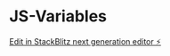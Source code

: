 # JS-Variables

[Edit in StackBlitz next generation editor ⚡️](https://stackblitz.com/~/github.com/kuldeepit/JS-Variables)